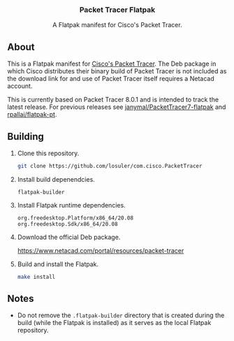 <div align="center">
<p align="center">
  <p align="center">
    <h3 align="center">Packet Tracer Flatpak</h3>
    <p align="center">
      A Flatpak manifest for Cisco's Packet Tracer.
    </p>
  </p>
</p>
</div>

## About

This is a Flatpak manifest for [Cisco's Packet Tracer](https://www.netacad.com/courses/packet-tracer). The Deb package in which Cisco distributes their binary build of Packet Tracer is not included as the download link for and use of Packet Tracer itself requires a Netacad account.

This is currently based on Packet Tracer 8.0.1 and is intended to track the latest release. For previous releases see [janymal/PacketTracer7-flatpak](https://github.com/janymal/PacketTracer7-flatpak) and [rpallai/flatpak-pt](https://github.com/rpallai/flatpak-pt).

## Building

1. Clone this repository.

    ```bash
    git clone https://github.com/losuler/com.cisco.PacketTracer
    ```

2. Install build depenendcies.

    ```
    flatpak-builder
    ```

3. Install Flatpak runtime dependencies.

    ```
    org.freedesktop.Platform/x86_64/20.08
    org.freedesktop.Sdk/x86_64/20.08
    ```

4. Download the official Deb package.

    https://www.netacad.com/portal/resources/packet-tracer

5. Build and install the Flatpak.

    ```bash
    make install
    ```

## Notes

- Do not remove the `.flatpak-builder` directory that is created during the build (while the Flatpak is installed) as it serves as the local Flatpak repository.
